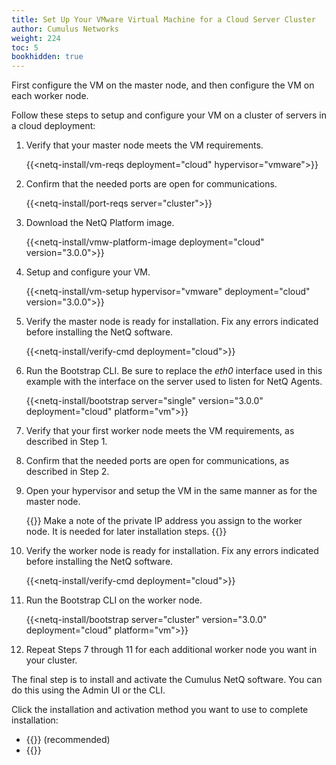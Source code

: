 ```yaml
---
title: Set Up Your VMware Virtual Machine for a Cloud Server Cluster
author: Cumulus Networks
weight: 224
toc: 5
bookhidden: true
---
```

First configure the VM on the master node, and then configure the VM on each worker node.

Follow these steps to setup and configure your VM on a cluster of servers in a cloud deployment:

1. Verify that your master node meets the VM requirements.

    {{<netq-install/vm-reqs deployment="cloud" hypervisor="vmware">}}

2. Confirm that the needed ports are open for communications.

    {{<netq-install/port-reqs server="cluster">}}

3. Download the NetQ Platform image.

    {{<netq-install/vmw-platform-image deployment="cloud" version="3.0.0">}}

4. Setup and configure your VM.

    {{<netq-install/vm-setup hypervisor="vmware" deployment="cloud" version="3.0.0">}}

5. Verify the master node is ready for installation. Fix any errors indicated before installing the NetQ software.

    {{<netq-install/verify-cmd deployment="cloud">}}

6. Run the Bootstrap CLI. Be sure to replace the *eth0* interface used in this example with the interface on the server used to listen for NetQ Agents.

    {{<netq-install/bootstrap server="single" version="3.0.0" deployment="cloud" platform="vm">}}

7. Verify that your first worker node meets the VM requirements, as described in Step 1.

8. Confirm that the needed ports are open for communications, as described in Step 2.

9. Open your hypervisor and setup the VM in the same manner as for the master node.

    {{<notice note>}}
Make a note of the private IP address you assign to the worker node. It is needed for later installation steps.
    {{</notice>}}

10. Verify the worker node is ready for installation. Fix any errors indicated before installing the NetQ software.

    {{<netq-install/verify-cmd deployment="cloud">}}

11. Run the Bootstrap CLI on the worker node.

    {{<netq-install/bootstrap server="cluster" version="3.0.0" deployment="cloud" platform="vm">}}

12. Repeat Steps 7 through 11 for each additional worker node you want in your cluster.

The final step is to install and activate the Cumulus NetQ software.  You can do this using the Admin UI or the CLI.

Click the installation and activation method you want to use to complete installation:

- {{<link title="Install NetQ Using the Admin UI" text="Use the Admin UI">}} (recommended)
- {{<link title="Install NetQ Using the CLI" text="Use the CLI">}}

